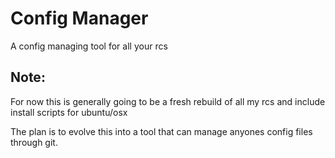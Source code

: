 # Config Manager

A config managing tool for all your rcs


## Note:

For now this is generally going to be a fresh rebuild of all my rcs and 
include install scripts for ubuntu/osx

The plan is to evolve this into a tool that can manage anyones config files
through git.
